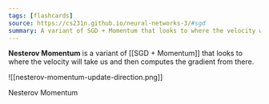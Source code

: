 ```yaml
---
tags: [flashcards]
source: https://cs231n.github.io/neural-networks-3/#sgd
summary: A variant of SGD + Momentum that looks to where the velocity will take us and then computes the gradient from there.
---
```

**Nesterov Momentum** is a variant of [[SGD + Momentum]] that looks to where the velocity will take us and then computes the gradient from there.

![[nesterov-momentum-update-direction.png]]

Nesterov Momentum